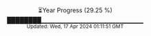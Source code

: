 <p align="center">
⏳Year Progress (29.25 %) <br>
████████▁▁▁▁▁▁▁▁▁▁▁▁▁▁▁▁▁▁▁▁▁▁ <br>
<sub>Updated: Wed, 17 Apr 2024 01:11:51 GMT</sub>
</p>

